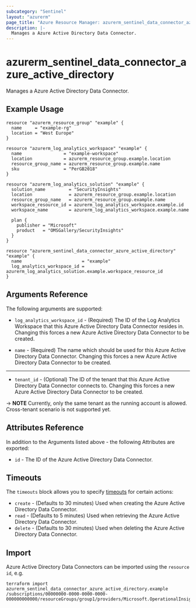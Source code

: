```yaml
---
subcategory: "Sentinel"
layout: "azurerm"
page_title: "Azure Resource Manager: azurerm_sentinel_data_connector_azure_active_directory"
description: |-
  Manages a Azure Active Directory Data Connector.
---
```


# azurerm_sentinel_data_connector_azure_active_directory

Manages a Azure Active Directory Data Connector.

## Example Usage

```hcl
resource "azurerm_resource_group" "example" {
  name     = "example-rg"
  location = "West Europe"
}

resource "azurerm_log_analytics_workspace" "example" {
  name                = "example-workspace"
  location            = azurerm_resource_group.example.location
  resource_group_name = azurerm_resource_group.example.name
  sku                 = "PerGB2018"
}

resource "azurerm_log_analytics_solution" "example" {
  solution_name         = "SecurityInsights"
  location              = azurerm_resource_group.example.location
  resource_group_name   = azurerm_resource_group.example.name
  workspace_resource_id = azurerm_log_analytics_workspace.example.id
  workspace_name        = azurerm_log_analytics_workspace.example.name

  plan {
    publisher = "Microsoft"
    product   = "OMSGallery/SecurityInsights"
  }
}

resource "azurerm_sentinel_data_connector_azure_active_directory" "example" {
  name                       = "example"
  log_analytics_workspace_id = azurerm_log_analytics_solution.example.workspace_resource_id
}
```

## Arguments Reference

The following arguments are supported:

* `log_analytics_workspace_id` - (Required) The ID of the Log Analytics Workspace that this Azure Active Directory Data Connector resides in. Changing this forces a new Azure Active Directory Data Connector to be created.

* `name` - (Required) The name which should be used for this Azure Active Directory Data Connector. Changing this forces a new Azure Active Directory Data Connector to be created.

---

* `tenant_id` - (Optional) The ID of the tenant that this Azure Active Directory Data Connector connects to. Changing this forces a new Azure Active Directory Data Connector to be created.

-> **NOTE** Currently, only the same tenant as the running account is allowed. Cross-tenant scenario is not supported yet.

## Attributes Reference

In addition to the Arguments listed above - the following Attributes are exported:

* `id` - The ID of the Azure Active Directory Data Connector.

## Timeouts

The `timeouts` block allows you to specify [timeouts](https://www.terraform.io/language/resources/syntax#operation-timeouts) for certain actions:

* `create` - (Defaults to 30 minutes) Used when creating the Azure Active Directory Data Connector.
* `read` - (Defaults to 5 minutes) Used when retrieving the Azure Active Directory Data Connector.
* `delete` - (Defaults to 30 minutes) Used when deleting the Azure Active Directory Data Connector.

## Import

Azure Active Directory Data Connectors can be imported using the `resource id`, e.g.

```shell
terraform import azurerm_sentinel_data_connector_azure_active_directory.example /subscriptions/00000000-0000-0000-0000-000000000000/resourceGroups/group1/providers/Microsoft.OperationalInsights/workspaces/workspace1/providers/Microsoft.SecurityInsights/dataConnectors/dc1
```
